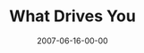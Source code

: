 ---
layout: message
category: message
series: "Fuel"
title: "What Drives You"
date: 2007-06-16-00-00
message_id: 14
audio: "http://s3.amazonaws.com/crossroads-media/media/legacy/mp3/FUEL_01_06-17-07_Tome.mp3"
audio-duration: "37:07"
explicit: false
---